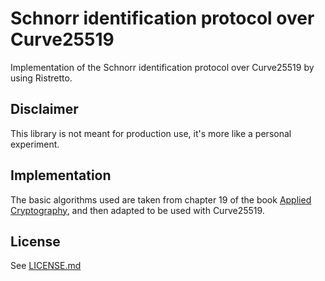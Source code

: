 # Schnorr identification protocol over Curve25519
Implementation of the Schnorr identification protocol over Curve25519 by using Ristretto.

## Disclaimer
This library is not meant for production use, it's more like a personal experiment.

## Implementation
The basic algorithms used are taken from chapter 19 of the book [Applied Cryptography](https://toc.cryptobook.us/), and then adapted to be used with Curve25519.

## License
See [LICENSE.md](./LICENSE.md)
